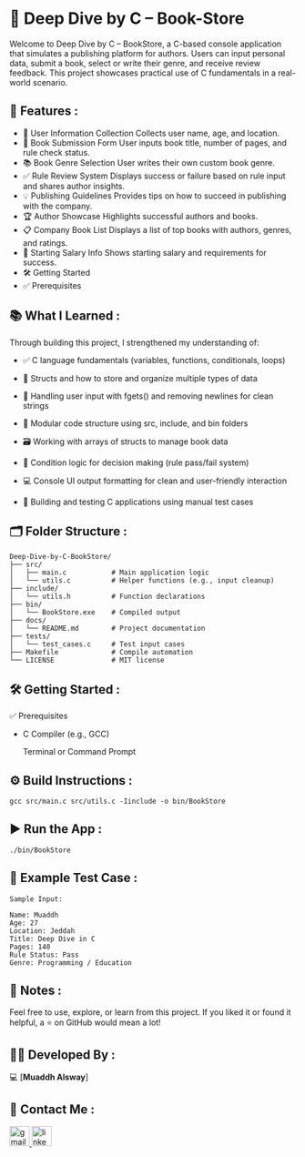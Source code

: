# 📘 Deep Dive by C – Book-Store

Welcome to Deep Dive by C – BookStore, a C-based console application that simulates a publishing platform for authors. Users can input personal data, submit a book, select or write their genre, and receive review feedback. This project showcases practical use of C fundamentals in a real-world scenario.

## 🚀 Features :

- 👤	User Information Collection	Collects user name, age, and location.
- 📖	Book Submission Form	User inputs book title, number of pages, and rule check status.
- 📚	Book Genre Selection	User writes their own custom book genre.
- ✅	Rule Review System	Displays success or failure based on rule input and shares author insights.
- 💡	Publishing Guidelines	Provides tips on how to succeed in publishing with the company.
- 🏆	Author Showcase	Highlights successful authors and books.
- 📋	Company Book List	Displays a list of top books with authors, genres, and ratings.
- 💼	Starting Salary Info	Shows starting salary and requirements for success.
- 🛠️ Getting Started
- ✅ Prerequisites

## 📚 What I Learned :

Through building this project, I strengthened my understanding of:

  -  ✅ C language fundamentals (variables, functions, conditionals, loops)

  -  🧠 Structs and how to store and organize multiple types of data

  - 🧼 Handling user input with fgets() and removing newlines for clean strings

  - 🧩 Modular code structure using src, include, and bin folders

  - 🗃️ Working with arrays of structs to manage book data

  - 💬 Condition logic for decision making (rule pass/fail system)

  - 💻 Console UI output formatting for clean and user-friendly interaction

  - 🧪 Building and testing C applications using manual test cases


## 🗂️ Folder Structure :
```
Deep-Dive-by-C-BookStore/
├── src/
│   ├── main.c           # Main application logic
│   └── utils.c          # Helper functions (e.g., input cleanup)
├── include/
│   └── utils.h          # Function declarations
├── bin/
│   └── BookStore.exe    # Compiled output
├── docs/
│   └── README.md        # Project documentation
├── tests/
│   └── test_cases.c     # Test input cases
├── Makefile             # Compile automation
└── LICENSE              # MIT license
```
## 🛠️ Getting Started :
✅ Prerequisites

  - C Compiler (e.g., GCC)

    Terminal or Command Prompt

## ⚙️ Build Instructions :
```
gcc src/main.c src/utils.c -Iinclude -o bin/BookStore
```
## ▶️ Run the App : 
```
./bin/BookStore
```


## 🧪 Example Test Case :
```
Sample Input:

Name: Muaddh
Age: 27
Location: Jeddah
Title: Deep Dive in C
Pages: 140
Rule Status: Pass
Genre: Programming / Education
```

## 📓 Notes :

Feel free to use, explore, or learn from this project. If you liked it or found it helpful, a ⭐️ on GitHub would mean a lot!

## 👨‍💻 Developed By :

💻 [**Muaddh Alsway**]

## 📧 Contact Me :
   <a href="https://github.com/MuaddhAlsway" target="_blank">
    <img src="https://img.shields.io/static/v1?message=Github&logo=github&label=&color=black&logoColor=white&labelColor=&style=for-the-badge" height="35" alt="gmail logo"  />
  </a>

   <a href="https://www.linkedin.com/in/muaddh-alsway/" target="_blank">
    <img src="https://img.shields.io/static/v1?message=LinkedIn&logo=linkedin&label=&color=0077B5&logoColor=white&labelColor=&style=for-the-badge" height="35" alt="linkedin logo"  />
  </a>
